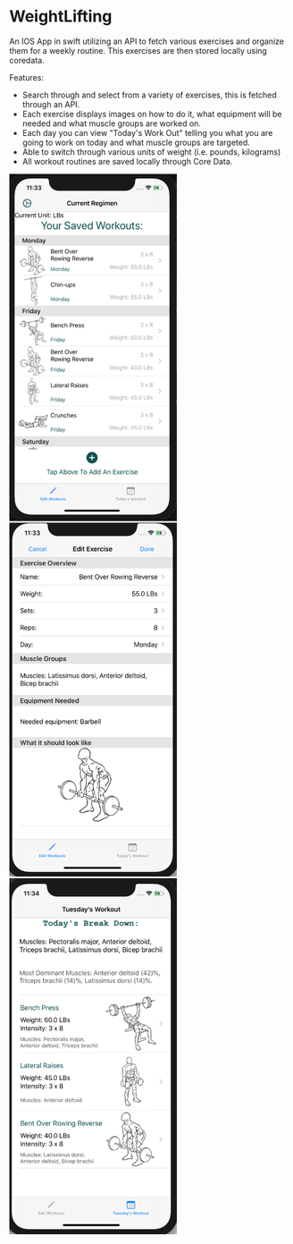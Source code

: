 # WeightLifting
An IOS App in swift utilizing an API to fetch various exercises and organize them for a weekly routine. This exercises are then stored locally using coredata. 

Features:
- Search through and select from a variety of exercises, this is fetched through an API.
- Each exercise displays images on how to do it, what equipment will be needed and what muscle groups are worked on.
- Each day you can view "Today's Work Out" telling you what you are going to work on today and what muscle groups are targeted.
- Able to switch through various units of weight (i.e. pounds, kilograms)
- All workout routines are saved locally through Core Data.

<div style="float: left;">
<img src="images/screenshot1.png" width="300"/>
<img src="images/screenshot2.png" width="300"/>
<img src="images/screenshot3.png" width="300"/>
</div>
